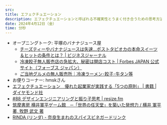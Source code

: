 ```yaml
---
src: 
title: エフェクチュエーション
description: エフェクチュエーションと呼ばれる不確実性とうまく付き合うための思考方法を紹介しつつ、新規事業などゼロイチのモノづくりで必要な心構えについて話しました。
date: 2024年4月12日（金）
time: 分秒
---
```


- オープニングトーク: 平塚のバナナジュース屋
    - [チーズティーやバナナジュースは失速…ポストタピオカの本命スイーツ＆ヒットの条件とは？ | ビジネスジャーナル](https://biz-journal.jp/health/post_229982.html)
    - [冷凍餃子無人販売店の急拡大、秘密は開店コスト | Forbes JAPAN 公式サイト（フォーブス ジャパン）](https://forbesjapan.com/articles/detail/66138)
    - [ご当地グルメの無人販売所｜冷凍ラーメン･餃子･牛タン等](https://www.gotouchi-gourmet.com/)
- お便りコーナー: hmskさん
- [エフェクチュエーション　優れた起業家が実践する「5つの原則」 | 書籍 | ダイヤモンド社](https://www.diamond.co.jp/book/9784478110744.html)
- [#88 デザインエンジニアリングと振り子思考 | resize.fm](https://resize.fm/ep/88-pendulum-thinking/)
- [筑摩書房 横井軍平ゲーム館　─「世界の任天堂」を築いた発想力 / 横井 軍平 著, 牧野 武文 著](https://www.chikumashobo.co.jp/product/9784480432933/)
- [RINDA (リンダ) - 奈良生まれのスパイスビネガードリンク](https://rinda.today/)
